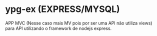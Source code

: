 # ypg-ex (EXPRESS/MYSQL)
APP MVC (Nesse caso mais MV pois por ser uma API não utiliza views) para API utilizando o framework de nodejs express.
